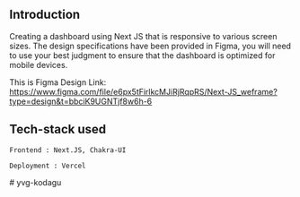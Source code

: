 **Introduction**
---
Creating a dashboard using Next JS that is responsive to various screen sizes. The design specifications have been provided in Figma, you will need to use your best judgment to ensure that the dashboard is optimized for mobile devices.

This is Figma Design Link: https://www.figma.com/file/e6px5tFirlkcMJiRjRqpRS/Next-JS_weframe?type=design&t=bbciK9UGNTjf8w6h-6

##  Tech-stack used
  
   ```
   Frontend : Next.JS, Chakra-UI
   
   Deployment : Vercel
   ```
#   y v g - k o d a g u  
 